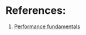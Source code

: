 
# References:

1. [Performance fundamentals](https://developer.mozilla.org/en-US/docs/Web/Performance/Fundamentals)